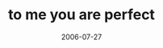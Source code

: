 ---
layout: base.njk
title : 'to me you are perfect' 
view_title : 'to me you are perfect' 
year : '2006' 
date : '2006-07-27' 
img_file : '/drawing/tomeyouareperfect.png' 
html_file : 'tomeyouareperfect' 
next_html : 'fouryearsinthemaking.html' 
year_order : '184' 
permalink : "title/{{html_file}}.html"
---